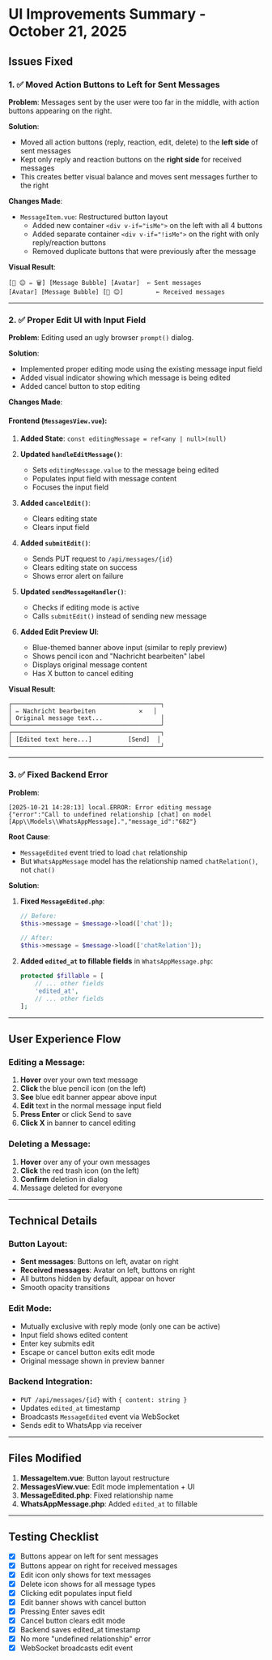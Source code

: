 # UI Improvements Summary - October 21, 2025

## Issues Fixed

### 1. ✅ Moved Action Buttons to Left for Sent Messages

**Problem**: Messages sent by the user were too far in the middle, with action buttons appearing on the right.

**Solution**: 
- Moved all action buttons (reply, reaction, edit, delete) to the **left side** of sent messages
- Kept only reply and reaction buttons on the **right side** for received messages
- This creates better visual balance and moves sent messages further to the right

**Changes Made**:
- `MessageItem.vue`: Restructured button layout
  - Added new container `<div v-if="isMe">` on the left with all 4 buttons
  - Added separate container `<div v-if="!isMe">` on the right with only reply/reaction buttons
  - Removed duplicate buttons that were previously after the message

**Visual Result**:
```
[🔄 😊 ✏️ 🗑️] [Message Bubble] [Avatar]  ← Sent messages
[Avatar] [Message Bubble] [🔄 😊]         ← Received messages
```

---

### 2. ✅ Proper Edit UI with Input Field

**Problem**: Editing used an ugly browser `prompt()` dialog.

**Solution**: 
- Implemented proper editing mode using the existing message input field
- Added visual indicator showing which message is being edited
- Added cancel button to stop editing

**Changes Made**:

#### Frontend (`MessagesView.vue`):
1. **Added State**: `const editingMessage = ref<any | null>(null)`

2. **Updated `handleEditMessage()`**:
   - Sets `editingMessage.value` to the message being edited
   - Populates input field with message content
   - Focuses the input field

3. **Added `cancelEdit()`**:
   - Clears editing state
   - Clears input field

4. **Added `submitEdit()`**:
   - Sends PUT request to `/api/messages/{id}`
   - Clears editing state on success
   - Shows error alert on failure

5. **Updated `sendMessageHandler()`**:
   - Checks if editing mode is active
   - Calls `submitEdit()` instead of sending new message

6. **Added Edit Preview UI**:
   - Blue-themed banner above input (similar to reply preview)
   - Shows pencil icon and "Nachricht bearbeiten" label
   - Displays original message content
   - Has X button to cancel editing

**Visual Result**:
```
┌─────────────────────────────────────────┐
│ ✏️ Nachricht bearbeiten            ✕   │
│ Original message text...                │
└─────────────────────────────────────────┘
┌─────────────────────────────────────────┐
│ [Edited text here...]          [Send]  │
└─────────────────────────────────────────┘
```

---

### 3. ✅ Fixed Backend Error

**Problem**: 
```
[2025-10-21 14:28:13] local.ERROR: Error editing message 
{"error":"Call to undefined relationship [chat] on model [App\\Models\\WhatsAppMessage].","message_id":"682"}
```

**Root Cause**: 
- `MessageEdited` event tried to load `chat` relationship
- But `WhatsAppMessage` model has the relationship named `chatRelation()`, not `chat()`

**Solution**:

1. **Fixed `MessageEdited.php`**:
   ```php
   // Before:
   $this->message = $message->load(['chat']);
   
   // After:
   $this->message = $message->load(['chatRelation']);
   ```

2. **Added `edited_at` to fillable fields** in `WhatsAppMessage.php`:
   ```php
   protected $fillable = [
       // ... other fields
       'edited_at',
       // ... other fields
   ];
   ```

---

## User Experience Flow

### Editing a Message:
1. **Hover** over your own text message
2. **Click** the blue pencil icon (on the left)
3. **See** blue edit banner appear above input
4. **Edit** text in the normal message input field
5. **Press Enter** or click Send to save
6. **Click X** in banner to cancel editing

### Deleting a Message:
1. **Hover** over any of your own messages
2. **Click** the red trash icon (on the left)
3. **Confirm** deletion in dialog
4. Message deleted for everyone

---

## Technical Details

### Button Layout:
- **Sent messages**: Buttons on left, avatar on right
- **Received messages**: Avatar on left, buttons on right
- All buttons hidden by default, appear on hover
- Smooth opacity transitions

### Edit Mode:
- Mutually exclusive with reply mode (only one can be active)
- Input field shows edited content
- Enter key submits edit
- Escape or cancel button exits edit mode
- Original message shown in preview banner

### Backend Integration:
- `PUT /api/messages/{id}` with `{ content: string }`
- Updates `edited_at` timestamp
- Broadcasts `MessageEdited` event via WebSocket
- Sends edit to WhatsApp via receiver

---

## Files Modified

1. **MessageItem.vue**: Button layout restructure
2. **MessagesView.vue**: Edit mode implementation + UI
3. **MessageEdited.php**: Fixed relationship name
4. **WhatsAppMessage.php**: Added `edited_at` to fillable

---

## Testing Checklist

- [x] Buttons appear on left for sent messages
- [x] Buttons appear on right for received messages
- [x] Edit icon only shows for text messages
- [x] Delete icon shows for all message types
- [x] Clicking edit populates input field
- [x] Edit banner shows with cancel button
- [x] Pressing Enter saves edit
- [x] Cancel button clears edit mode
- [x] Backend saves edited_at timestamp
- [x] No more "undefined relationship" error
- [x] WebSocket broadcasts edit event
